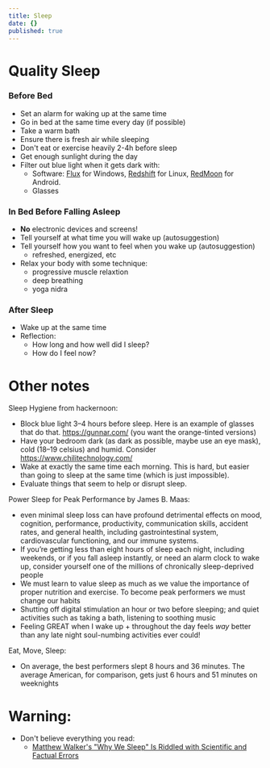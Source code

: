 ```yaml
---
title: Sleep
date: {}
published: true
---
```


# Quality Sleep

### Before Bed
* Set an alarm for waking up at the same time
* Go in bed at the same time every day (if possible)
* Take a warm bath
* Ensure there is fresh air while sleeping
* Don't eat or exercise heavily 2-4h before sleep
* Get enough sunlight during the day
* Filter out blue light when it gets dark with:
  * Software: [Flux](https://justgetflux.com/) for Windows, [Redshift](http://jonls.dk/redshift/) for Linux, [RedMoon](https://f-droid.org/en/packages/com.jmstudios.redmoon/) for Android.
  * Glasses

### In Bed Before Falling Asleep
* **No** electronic devices and screens!
* Tell yourself at what time you will wake up (autosuggestion)
* Tell yourself how you want to feel when you wake up (autosuggestion)
  * refreshed, energized, etc
* Relax your body with some technique:
  * progressive muscle relaxtion
  * deep breathing
  * yoga nidra

### After Sleep
* Wake up at the same time
* Reflection:
  * How long and how well did I sleep?
  * How do I feel now?

# Other notes

Sleep Hygiene from hackernoon:

* Block blue light 3–4 hours before sleep. Here is an example of glasses that do that. https://gunnar.com/ (you want the orange-tinted versions)
* Have your bedroom dark (as dark as possible, maybe use an eye mask), cold (18–19 celsius) and humid. Consider https://www.chilitechnology.com/
* Wake at exactly the same time each morning. This is hard, but easier than going to sleep at the same time (which is just impossible).
* Evaluate things that seem to help or disrupt sleep.

Power Sleep for Peak Performance by James B. Maas:
* even minimal sleep loss can have profound detrimental effects on mood, cognition, performance, productivity, communication skills, accident rates, and general health, including gastrointestinal system, cardiovascular functioning, and our immune systems.
* If you’re getting less than eight hours of sleep each night, including weekends, or if you fall asleep instantly, or need an alarm clock to wake up, consider yourself one of the millions of chronically sleep-deprived people
* We must learn to value sleep as much as we value the importance of proper nutrition and exercise. To become peak performers we must change our habits
* Shutting off digital stimulation an hour or two before sleeping; and quiet activities such as taking a bath, listening to soothing music
* Feeling GREAT when I wake up + throughout the day feels *way* better than any late night soul-numbing activities ever could!


Eat, Move, Sleep:
* On average, the best performers slept 8 hours and 36 minutes. The average American, for comparison, gets just 6 hours and 51 minutes on weeknights

# Warning:
* Don't believe everything you read:
  * [Matthew Walker's "Why We Sleep" Is Riddled with Scientific and Factual Errors](https://guzey.com/books/why-we-sleep/)
